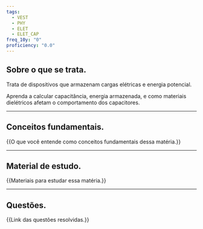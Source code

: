 ```yaml
---
tags:
  - VEST
  - PHY
  - ELET
  - ELET_CAP
freq_10y: "0"
proficiency: "0.0"
---
```

## Sobre o que se trata.

 Trata de dispositivos que armazenam cargas elétricas e energia potencial.
 
Aprenda a calcular capacitância, energia armazenada, e como materiais dielétricos afetam o comportamento dos capacitores.

--- 
## Conceitos fundamentais.

{{O que você entende como conceitos fundamentais dessa matéria.}}

---
## Material de estudo.

{{Materiais para estudar essa matéria.}}

--- 
## Questões.

{{Link das questões resolvidas.}}